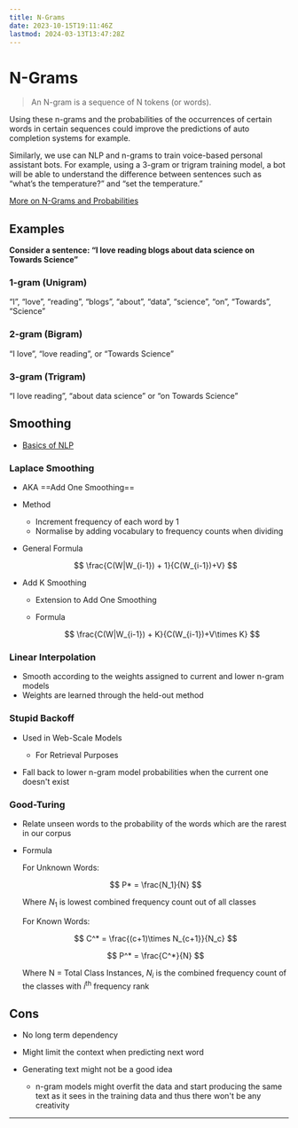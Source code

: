 ```yaml
---
title: N-Grams
date: 2023-10-15T19:11:46Z
lastmod: 2024-03-13T13:47:28Z
---
```


# N-Grams

> An N-gram is a sequence of N tokens (or words).

Using these n-grams and the probabilities of the occurrences of certain words in certain sequences could improve the predictions of auto completion systems for example.

Similarly, we use can NLP and n-grams to train voice-based personal assistant bots. For example, using a 3-gram or trigram training model, a bot will be able to understand the difference between sentences such as “what’s the temperature?” and “set the temperature.”

[More on N-Grams and Probabilities](https://towardsdatascience.com/understanding-word-n-grams-and-n-gram-probability-in-natural-language-processing-9d9eef0fa058)

## Examples

**Consider a sentence: “I love reading blogs about data science on Towards Science”** 

### 1-gram (Unigram)

“I”, “love”, “reading”, “blogs”, “about”, “data”, “science”, “on”, “Towards”, “Science”

### 2-gram (Bigram)

“I love”, “love reading”, or “Towards Science”

### 3-gram (Trigram)

“I love reading”, “about data science” or “on Towards Science”

## Smoothing

* [Basics of NLP](https://theflyingmantis.medium.com/basics-of-nlp-2-266748a40a3a "Basics of NLP — 2. I would recommend reading my previous… | by Abhinav Rai | Medium")

### Laplace Smoothing

* AKA ==Add One Smoothing==
* Method

  * Increment frequency of each word by 1
  * Normalise by adding vocabulary to frequency counts when dividing
* General Formula

  $$
  \frac{C(W|W_{i-1}) + 1}{C(W_{i-1})+V}
  $$
* Add K Smoothing

  * Extension to Add One Smoothing
  * Formula

    $$
    \frac{C(W|W_{i-1}) + K}{C(W_{i-1})+V\times K}
    $$

### Linear Interpolation

* Smooth according to the weights assigned to current and lower n-gram models
* Weights are learned through the held-out method

### Stupid Backoff

* Used in Web-Scale Models

  * For Retrieval Purposes
* Fall back to lower n-gram model probabilities when the current one doesn't exist

### Good-Turing

* Relate unseen words to the probability of the words which are the rarest in our corpus
* Formula

  For Unknown Words:

  $$
  P* = \frac{N_1}{N}
  $$

  Where $N_1$ is lowest combined frequency count out of all classes

  For Known Words:

  $$
  C^* = \frac{(c+1)\times N_{c+1}}{N_c}
  $$

  $$
  P^* = \frac{C^*}{N}
  $$

  Where N = Total Class Instances, $N_i$ is the combined frequency count of the classes with $i$<sup>th</sup> frequency rank

## Cons

* No long term dependency
* Might limit the context when predicting next word
* Generating text might not be a good idea

  * n-gram models might overfit the data and start producing the same text as it sees in the training data and thus there won't be any creativity

---
